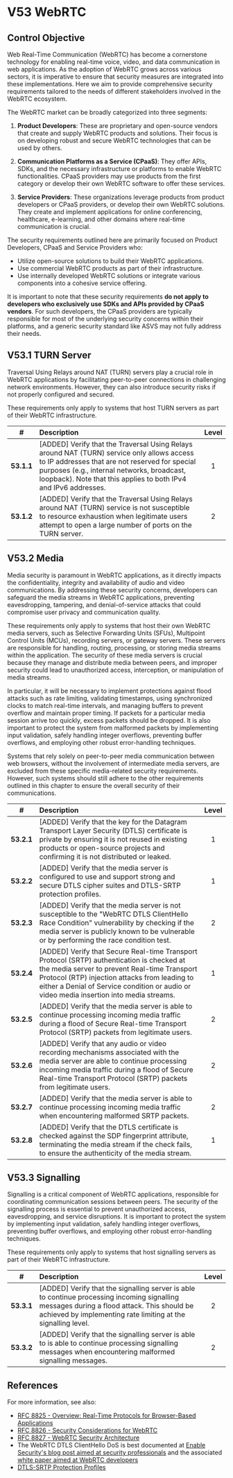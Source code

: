 # V53 WebRTC

## Control Objective

Web Real-Time Communication (WebRTC) has become a cornerstone technology for enabling real-time voice, video, and data communication in web applications. As the adoption of WebRTC grows across various sectors, it is imperative to ensure that security measures are integrated into these implementations. Here we aim to provide comprehensive security requirements tailored to the needs of different stakeholders involved in the WebRTC ecosystem.

The WebRTC market can be broadly categorized into three segments:

1. **Product Developers**: These are proprietary and open-source vendors that create and supply WebRTC products and solutions. Their focus is on developing robust and secure WebRTC technologies that can be used by others.

2. **Communication Platforms as a Service (CPaaS)**: They offer APIs, SDKs, and the necessary infrastructure or platforms to enable WebRTC functionalities. CPaaS providers may use products from the first category or develop their own WebRTC software to offer these services.

3. **Service Providers**: These organizations leverage products from product developers or CPaaS providers, or develop their own WebRTC solutions. They create and implement applications for online conferencing, healthcare, e-learning, and other domains where real-time communication is crucial.

The security requirements outlined here are primarily focused on Product Developers, CPaaS and Service Providers who:

* Utilize open-source solutions to build their WebRTC applications.
* Use commercial WebRTC products as part of their infrastructure.
* Use internally developed WebRTC solutions or integrate various components into a cohesive service offering.

It is important to note that these security requirements **do not apply to developers who exclusively use SDKs and APIs provided by CPaaS vendors**. For such developers, the CPaaS providers are typically responsible for most of the underlying security concerns within their platforms, and a generic security standard like ASVS may not fully address their needs.

## V53.1 TURN Server

Traversal Using Relays around NAT (TURN) servers play a crucial role in WebRTC applications by facilitating peer-to-peer connections in challenging network environments. However, they can also introduce security risks if not properly configured and secured.

These requirements only apply to systems that host TURN servers as part of their WebRTC infrastructure.

| # | Description | Level |
| :---: | :--- | :---: |
| **53.1.1** | [ADDED] Verify that the Traversal Using Relays around NAT (TURN) service only allows access to IP addresses that are not reserved for special purposes (e.g., internal networks, broadcast, loopback). Note that this applies to both IPv4 and IPv6 addresses. | 1 |
| **53.1.2** | [ADDED] Verify that the Traversal Using Relays around NAT (TURN) service is not susceptible to resource exhaustion when legitimate users attempt to open a large number of ports on the TURN server. | 2 |

## V53.2 Media

Media security is paramount in WebRTC applications, as it directly impacts the confidentiality, integrity and availability of audio and video communications. By addressing these security concerns, developers can safeguard the media streams in WebRTC applications, preventing eavesdropping, tampering, and denial-of-service attacks that could compromise user privacy and communication quality.

These requirements only apply to systems that host their own WebRTC media servers, such as Selective Forwarding Units (SFUs), Multipoint Control Units (MCUs), recording servers, or gateway servers. These servers are responsible for handling, routing, processing, or storing media streams within the application. The security of these media servers is crucial because they manage and distribute media between peers, and improper security could lead to unauthorized access, interception, or manipulation of media streams.

In particular, it will be necessary to implement protections against flood attacks such as rate limiting, validating timestamps, using synchronized clocks to match real-time intervals, and managing buffers to prevent overflow and maintain proper timing. If packets for a particular media session arrive too quickly, excess packets should be dropped. It is also important to protect the system from malformed packets by implementing input validation, safely handling integer overflows, preventing buffer overflows, and employing other robust error-handling techniques.

Systems that rely solely on peer-to-peer media communication between web browsers, without the involvement of intermediate media servers, are excluded from these specific media-related security requirements. However, such systems should still adhere to the other requirements outlined in this chapter to ensure the overall security of their communications.

| # | Description | Level |
| :---: | :--- | :---: |
| **53.2.1** | [ADDED] Verify that the key for the Datagram Transport Layer Security (DTLS) certificate is private by ensuring it is not reused in existing products or open-source projects and confirming it is not distributed or leaked. | 1 |
| **53.2.2** | [ADDED] Verify that the media server is configured to use and support strong and secure DTLS cipher suites and DTLS-SRTP protection profiles. | 1 |
| **53.2.3** | [ADDED] Verify that the media server is not susceptible to the "WebRTC DTLS ClientHello Race Condition" vulnerability by checking if the media server is publicly known to be vulnerable or by performing the race condition test. | 2 |
| **53.2.4** | [ADDED] Verify that Secure Real-time Transport Protocol (SRTP) authentication is checked at the media server to prevent Real-time Transport Protocol (RTP) injection attacks from leading to either a Denial of Service condition or audio or video media insertion into media streams. | 1 |
| **53.2.5** | [ADDED] Verify that the media server is able to continue processing incoming media traffic during a flood of Secure Real-time Transport Protocol (SRTP) packets from legitimate users. | 2 |
| **53.2.6** | [ADDED] Verify that any audio or video recording mechanisms associated with the media server are able to continue processing incoming media traffic during a flood of Secure Real-time Transport Protocol (SRTP) packets from legitimate users. | 2 |
| **53.2.7** | [ADDED] Verify that the media server is able to continue processing incoming media traffic when encountering malformed SRTP packets. | 2 |
| **53.2.8** | [ADDED] Verify that the DTLS certificate is checked against the SDP fingerprint attribute, terminating the media stream if the check fails, to ensure the authenticity of the media stream. | 1 |

## V53.3 Signalling

Signalling is a critical component of WebRTC applications, responsible for coordinating communication sessions between peers. The security of the signalling process is essential to prevent unauthorized access, eavesdropping, and service disruptions. It is important to protect the system by implementing input validation, safely handling integer overflows, preventing buffer overflows, and employing other robust error-handling techniques.

These requirements only apply to systems that host signalling servers as part of their WebRTC infrastructure.

| # | Description | Level |
| :---: | :--- | :---: |
| **53.3.1** | [ADDED] Verify that the signalling server is able to continue processing incoming signalling messages during a flood attack. This should be achieved by implementing rate limiting at the signalling level. | 2 |
| **53.3.2** | [ADDED] Verify that the signalling server is able to is able to continue processing signalling messages when encountering malformed signalling messages. | 2 |

## References

For more information, see also:

* [RFC 8825 - Overview: Real-Time Protocols for Browser-Based Applications](https://www.rfc-editor.org/info/rfc8825)
* [RFC 8826 - Security Considerations for WebRTC](https://www.rfc-editor.org/info/rfc8826)
* [RFC 8827 - WebRTC Security Architecture](https://www.rfc-editor.org/info/rfc8827)
* The WebRTC DTLS ClientHello DoS is best documented at [Enable Security's blog post aimed at security professionals](https://www.enablesecurity.com/blog/novel-dos-vulnerability-affecting-webrtc-media-servers/) and the associated [white paper aimed at WebRTC developers](https://www.enablesecurity.com/blog/webrtc-hello-race-conditions-paper/)
* [DTLS-SRTP Protection Profiles](https://www.iana.org/assignments/srtp-protection/srtp-protection.xhtml)
